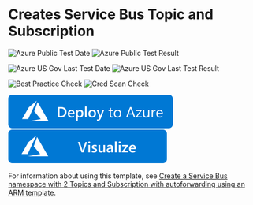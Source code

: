 # Creates Service Bus Topic and Subscription

![Azure Public Test Date](https://azurequickstartsservice.blob.core.windows.net/badges/101-servicebus-topic-subscription/PublicLastTestDate.svg)
![Azure Public Test Result](https://azurequickstartsservice.blob.core.windows.net/badges/101-servicebus-topic-subscription/PublicDeployment.svg)

![Azure US Gov Last Test Date](https://azurequickstartsservice.blob.core.windows.net/badges/101-servicebus-topic-subscription/FairfaxLastTestDate.svg)
![Azure US Gov Last Test Result](https://azurequickstartsservice.blob.core.windows.net/badges/101-servicebus-topic-subscription/FairfaxDeployment.svg)

![Best Practice Check](https://azurequickstartsservice.blob.core.windows.net/badges/101-servicebus-topic-subscription/BestPracticeResult.svg)
![Cred Scan Check](https://azurequickstartsservice.blob.core.windows.net/badges/101-servicebus-topic-subscription/CredScanResult.svg)

[![Deploy To Azure](https://raw.githubusercontent.com/Azure/azure-quickstart-templates/master/1-CONTRIBUTION-GUIDE/images/deploytoazure.svg?sanitize=true)](https://portal.azure.com/#create/Microsoft.Template/uri/https%3A%2F%2Fraw.githubusercontent.com%2FAzure%2Fazure-quickstart-templates%2Fmaster%2F201-servicebus-create-topic-and-subscription-autoforwarding%2Fazuredeploy.json)
[![Visualize](https://raw.githubusercontent.com/Azure/azure-quickstart-templates/master/1-CONTRIBUTION-GUIDE/images/visualizebutton.svg?sanitize=true)](http://armviz.io/#/?load=https%3A%2F%2Fraw.githubusercontent.com%2FAzure%2Fazure-quickstart-templates%2Fmaster%2F201-servicebus-create-topic-and-subscription-autoforwarding%2Fazuredeploy.json)

For information about using this template, see
[Create a Service Bus namespace with 2 Topics and Subscription with autoforwarding using an ARM template](http://azure.microsoft.com/documentation/articles/service-bus-resource-manager-namespace-topic/).
